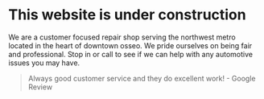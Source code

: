 # This website is under construction

We are a customer focused repair shop serving the northwest metro located in the heart of downtown osseo. We pride ourselves on being fair and professional. Stop in or call to see if we can help with any automotive issues you may have.

> Always good customer service and they do excellent work! - Google Review
